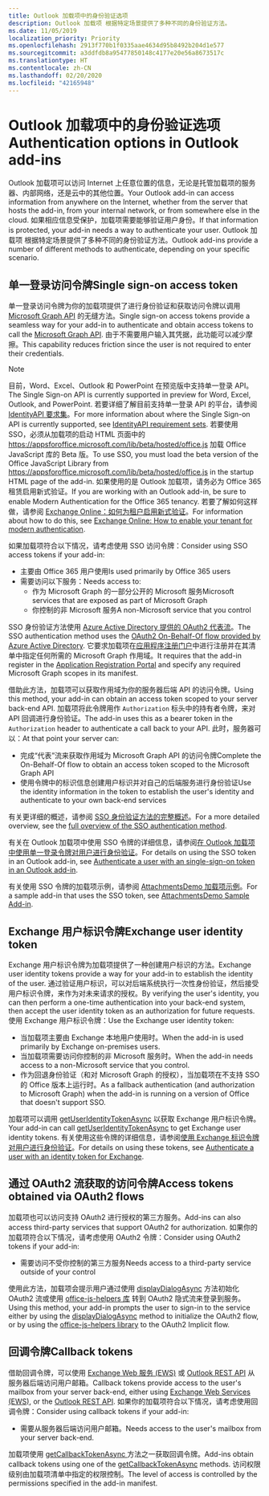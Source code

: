 ```yaml
---
title: Outlook 加载项中的身份验证选项
description: Outlook 加载项 根据特定场景提供了多种不同的身份验证方法。
ms.date: 11/05/2019
localization_priority: Priority
ms.openlocfilehash: 2913f770b1f0335aae4634d95b8492b204d1e577
ms.sourcegitcommit: a3ddfdb8a95477850148c4177e20e56a8673517c
ms.translationtype: HT
ms.contentlocale: zh-CN
ms.lasthandoff: 02/20/2020
ms.locfileid: "42165948"
---
```

# <a name="authentication-options-in-outlook-add-ins"></a><span data-ttu-id="a6739-103">Outlook 加载项中的身份验证选项</span><span class="sxs-lookup"><span data-stu-id="a6739-103">Authentication options in Outlook add-ins</span></span>

<span data-ttu-id="a6739-104">Outlook 加载项可以访问 Internet 上任意位置的信息，无论是托管加载项的服务器、内部网络，还是云中的其他位置。</span><span class="sxs-lookup"><span data-stu-id="a6739-104">Your Outlook add-in can access information from anywhere on the Internet, whether from the server that hosts the add-in, from your internal network, or from somewhere else in the cloud.</span></span> <span data-ttu-id="a6739-105">如果相应信息受保护，加载项需要能够验证用户身份。</span><span class="sxs-lookup"><span data-stu-id="a6739-105">If that information is protected, your add-in needs a way to authenticate your user.</span></span> <span data-ttu-id="a6739-106">Outlook 加载项 根据特定场景提供了多种不同的身份验证方法。</span><span class="sxs-lookup"><span data-stu-id="a6739-106">Outlook add-ins provide a number of different methods to authenticate, depending on your specific scenario.</span></span>

## <a name="single-sign-on-access-token"></a><span data-ttu-id="a6739-107">单一登录访问令牌</span><span class="sxs-lookup"><span data-stu-id="a6739-107">Single sign-on access token</span></span>

<span data-ttu-id="a6739-108">单一登录访问令牌为你的加载项提供了进行身份验证和获取访问令牌以调用 [Microsoft Graph API](/graph/overview) 的无缝方法。</span><span class="sxs-lookup"><span data-stu-id="a6739-108">Single sign-on access tokens provide a seamless way for your add-in to authenticate and obtain access tokens to call the [Microsoft Graph API](/graph/overview).</span></span> <span data-ttu-id="a6739-109">由于不需要用户输入其凭据，此功能可以减少摩擦。</span><span class="sxs-lookup"><span data-stu-id="a6739-109">This capability reduces friction since the user is not required to enter their credentials.</span></span>

> [!NOTE]
> <span data-ttu-id="a6739-110">目前，Word、Excel、Outlook 和 PowerPoint 在预览版中支持单一登录 API。</span><span class="sxs-lookup"><span data-stu-id="a6739-110">The Single Sign-on API is currently supported in preview for Word, Excel, Outlook, and PowerPoint.</span></span> <span data-ttu-id="a6739-111">若要详细了解目前支持单一登录 API 的平台，请参阅 [IdentityAPI 要求集](../reference/requirement-sets/identity-api-requirement-sets.md)。</span><span class="sxs-lookup"><span data-stu-id="a6739-111">For more information about where the Single Sign-on API is currently supported, see [IdentityAPI requirement sets](../reference/requirement-sets/identity-api-requirement-sets.md).</span></span>
> <span data-ttu-id="a6739-112">若要使用 SSO，必须从加载项的启动 HTML 页面中的 https://appsforoffice.microsoft.com/lib/beta/hosted/office.js 加载 Office JavaScript 库的 Beta 版。</span><span class="sxs-lookup"><span data-stu-id="a6739-112">To use SSO, you must load the beta version of the Office JavaScript Library from https://appsforoffice.microsoft.com/lib/beta/hosted/office.js in the startup HTML page of the add-in.</span></span>
> <span data-ttu-id="a6739-113">如果使用的是 Outlook 加载项，请务必为 Office 365 租赁启用新式验证。</span><span class="sxs-lookup"><span data-stu-id="a6739-113">If you are working with an Outlook add-in, be sure to enable Modern Authentication for the Office 365 tenancy.</span></span> <span data-ttu-id="a6739-114">若要了解如何这样做，请参阅 [Exchange Online：如何为租户启用新式验证](https://social.technet.microsoft.com/wiki/contents/articles/32711.exchange-online-how-to-enable-your-tenant-for-modern-authentication.aspx)。</span><span class="sxs-lookup"><span data-stu-id="a6739-114">For information about how to do this, see [Exchange Online: How to enable your tenant for modern authentication](https://social.technet.microsoft.com/wiki/contents/articles/32711.exchange-online-how-to-enable-your-tenant-for-modern-authentication.aspx).</span></span>

<span data-ttu-id="a6739-115">如果加载项符合以下情况，请考虑使用 SSO 访问令牌：</span><span class="sxs-lookup"><span data-stu-id="a6739-115">Consider using SSO access tokens if your add-in:</span></span>

- <span data-ttu-id="a6739-116">主要由 Office 365 用户使用</span><span class="sxs-lookup"><span data-stu-id="a6739-116">Is used primarily by Office 365 users</span></span>
- <span data-ttu-id="a6739-117">需要访问以下服务：</span><span class="sxs-lookup"><span data-stu-id="a6739-117">Needs access to:</span></span>
    - <span data-ttu-id="a6739-118">作为 Microsoft Graph 的一部分公开的 Microsoft 服务</span><span class="sxs-lookup"><span data-stu-id="a6739-118">Microsoft services that are exposed as part of Microsoft Graph</span></span>
    - <span data-ttu-id="a6739-119">你控制的非 Microsoft 服务</span><span class="sxs-lookup"><span data-stu-id="a6739-119">A non-Microsoft service that you control</span></span>

<span data-ttu-id="a6739-120">SSO 身份验证方法使用 [Azure Active Directory 提供的 OAuth2 代表流](/azure/active-directory/develop/active-directory-v2-protocols-oauth-on-behalf-of)。</span><span class="sxs-lookup"><span data-stu-id="a6739-120">The SSO authentication method uses the [OAuth2 On-Behalf-Of flow provided by Azure Active Directory](/azure/active-directory/develop/active-directory-v2-protocols-oauth-on-behalf-of).</span></span> <span data-ttu-id="a6739-121">它要求加载项在[应用程序注册门户](https://apps.dev.microsoft.com/)中进行注册并在其清单中指定任何所需的 Microsoft Graph 作用域。</span><span class="sxs-lookup"><span data-stu-id="a6739-121">It requires that the add-in register in the [Application Registration Portal](https://apps.dev.microsoft.com/) and specify any required Microsoft Graph scopes in its manifest.</span></span>

<span data-ttu-id="a6739-122">借助此方法，加载项可以获取作用域为你的服务器后端 API 的访问令牌。</span><span class="sxs-lookup"><span data-stu-id="a6739-122">Using this method, your add-in can obtain an access token scoped to your server back-end API.</span></span> <span data-ttu-id="a6739-123">加载项将此令牌用作 `Authorization` 标头中的持有者令牌，来对 API 回调进行身份验证。</span><span class="sxs-lookup"><span data-stu-id="a6739-123">The add-in uses this as a bearer token in the `Authorization` header to authenticate a call back to your API.</span></span> <span data-ttu-id="a6739-124">此时，服务器可以：</span><span class="sxs-lookup"><span data-stu-id="a6739-124">At that point your server can:</span></span>

- <span data-ttu-id="a6739-125">完成“代表”流来获取作用域为 Microsoft Graph API 的访问令牌</span><span class="sxs-lookup"><span data-stu-id="a6739-125">Complete the On-Behalf-Of flow to obtain an access token scoped to the Microsoft Graph API</span></span>
- <span data-ttu-id="a6739-126">使用令牌中的标识信息创建用户标识并对自己的后端服务进行身份验证</span><span class="sxs-lookup"><span data-stu-id="a6739-126">Use the identity information in the token to establish the user's identity and authenticate to your own back-end services</span></span>

<span data-ttu-id="a6739-127">有关更详细的概述，请参阅 [SSO 身份验证方法的完整概述](../develop/sso-in-office-add-ins.md)。</span><span class="sxs-lookup"><span data-stu-id="a6739-127">For a more detailed overview, see the [full overview of the SSO authentication method](../develop/sso-in-office-add-ins.md).</span></span>

<span data-ttu-id="a6739-128">有关在 Outlook 加载项中使用 SSO 令牌的详细信息，请参阅[在 Outlook 加载项中使用单一登录令牌对用户进行身份验证](authenticate-a-user-with-an-sso-token.md)。</span><span class="sxs-lookup"><span data-stu-id="a6739-128">For details on using the SSO token in an Outlook add-in, see [Authenticate a user with an single-sign-on token in an Outlook add-in](authenticate-a-user-with-an-sso-token.md).</span></span>

<span data-ttu-id="a6739-129">有关使用 SSO 令牌的加载项示例，请参阅 [AttachmentsDemo 加载项示例](https://github.com/OfficeDev/outlook-add-in-attachments-demo)。</span><span class="sxs-lookup"><span data-stu-id="a6739-129">For a sample add-in that uses the SSO token, see [AttachmentsDemo Sample Add-in](https://github.com/OfficeDev/outlook-add-in-attachments-demo).</span></span>

## <a name="exchange-user-identity-token"></a><span data-ttu-id="a6739-130">Exchange 用户标识令牌</span><span class="sxs-lookup"><span data-stu-id="a6739-130">Exchange user identity token</span></span>

<span data-ttu-id="a6739-131">Exchange 用户标识令牌为加载项提供了一种创建用户标识的方法。</span><span class="sxs-lookup"><span data-stu-id="a6739-131">Exchange user identity tokens provide a way for your add-in to establish the identity of the user.</span></span> <span data-ttu-id="a6739-132">通过验证用户标识，可以对后端系统执行一次性身份验证，然后接受用户标识令牌，来作为对未来请求的授权。</span><span class="sxs-lookup"><span data-stu-id="a6739-132">By verifying the user's identity, you can then perform a one-time authentication into your back-end system, then accept the user identity token as an authorization for future requests.</span></span> <span data-ttu-id="a6739-133">使用 Exchange 用户标识令牌：</span><span class="sxs-lookup"><span data-stu-id="a6739-133">Use the Exchange user identity token:</span></span>

- <span data-ttu-id="a6739-134">当加载项主要由 Exchange 本地用户使用时。</span><span class="sxs-lookup"><span data-stu-id="a6739-134">When the add-in is used primarily by Exchange on-premises users.</span></span>
- <span data-ttu-id="a6739-135">当加载项需要访问你控制的非 Microsoft 服务时。</span><span class="sxs-lookup"><span data-stu-id="a6739-135">When the add-in needs access to a non-Microsoft service that you control.</span></span>
- <span data-ttu-id="a6739-136">作为回退身份验证（和对 Microsoft Graph 的授权），当加载项在不支持 SSO 的 Office 版本上运行时。</span><span class="sxs-lookup"><span data-stu-id="a6739-136">As a fallback authentication (and authorization to Microsoft Graph) when the add-in is running on a version of Office that doesn't support SSO.</span></span>

<span data-ttu-id="a6739-137">加载项可以调用 [getUserIdentityTokenAsync](/javascript/api/outlook/office.mailbox#getuseridentitytokenasync-callback--usercontext-) 以获取 Exchange 用户标识令牌。</span><span class="sxs-lookup"><span data-stu-id="a6739-137">Your add-in can call [getUserIdentityTokenAsync](/javascript/api/outlook/office.mailbox#getuseridentitytokenasync-callback--usercontext-) to get Exchange user identity tokens.</span></span> <span data-ttu-id="a6739-138">有关使用这些令牌的详细信息，请参阅[使用 Exchange 标识令牌对用户进行身份验证](authenticate-a-user-with-an-identity-token.md)。</span><span class="sxs-lookup"><span data-stu-id="a6739-138">For details on using these tokens, see [Authenticate a user with an identity token for Exchange](authenticate-a-user-with-an-identity-token.md).</span></span>

## <a name="access-tokens-obtained-via-oauth2-flows"></a><span data-ttu-id="a6739-139">通过 OAuth2 流获取的访问令牌</span><span class="sxs-lookup"><span data-stu-id="a6739-139">Access tokens obtained via OAuth2 flows</span></span>

<span data-ttu-id="a6739-140">加载项也可以访问支持 OAuth2 进行授权的第三方服务。</span><span class="sxs-lookup"><span data-stu-id="a6739-140">Add-ins can also access third-party services that support OAuth2 for authorization.</span></span> <span data-ttu-id="a6739-141">如果你的加载项符合以下情况，请考虑使用 OAuth2 令牌：</span><span class="sxs-lookup"><span data-stu-id="a6739-141">Consider using OAuth2 tokens if your add-in:</span></span>

- <span data-ttu-id="a6739-142">需要访问不受你控制的第三方服务</span><span class="sxs-lookup"><span data-stu-id="a6739-142">Needs access to a third-party service outside of your control</span></span>

<span data-ttu-id="a6739-143">使用此方法，加载项会提示用户通过使用 [displayDialogAsync](/javascript/api/office/office.ui#displaydialogasync-startaddress--options--callback-) 方法初始化 OAuth2 流或使用 [office-js-helpers 库](https://github.com/OfficeDev/office-js-helpers) 转到 OAuth2 隐式流来登录到服务。</span><span class="sxs-lookup"><span data-stu-id="a6739-143">Using this method, your add-in prompts the user to sign-in to the service either by using the [displayDialogAsync](/javascript/api/office/office.ui#displaydialogasync-startaddress--options--callback-) method to initialize the OAuth2 flow, or by using the [office-js-helpers library](https://github.com/OfficeDev/office-js-helpers) to the OAuth2 Implicit flow.</span></span>

## <a name="callback-tokens"></a><span data-ttu-id="a6739-144">回调令牌</span><span class="sxs-lookup"><span data-stu-id="a6739-144">Callback tokens</span></span>

<span data-ttu-id="a6739-145">借助回调令牌，可以使用 [Exchange Web 服务 (EWS)](/exchange/client-developer/exchange-web-services/explore-the-ews-managed-api-ews-and-web-services-in-exchange) 或 [Outlook REST API](/previous-versions/office/office-365-api/api/version-2.0/use-outlook-rest-api) 从服务器后端访问用户邮箱。</span><span class="sxs-lookup"><span data-stu-id="a6739-145">Callback tokens provide access to the user's mailbox from your server back-end, either using [Exchange Web Services (EWS)](/exchange/client-developer/exchange-web-services/explore-the-ews-managed-api-ews-and-web-services-in-exchange), or the [Outlook REST API](/previous-versions/office/office-365-api/api/version-2.0/use-outlook-rest-api).</span></span> <span data-ttu-id="a6739-146">如果你的加载项符合以下情况，请考虑使用回调令牌：</span><span class="sxs-lookup"><span data-stu-id="a6739-146">Consider using callback tokens if your add-in:</span></span>

- <span data-ttu-id="a6739-147">需要从服务器后端访问用户邮箱。</span><span class="sxs-lookup"><span data-stu-id="a6739-147">Needs access to the user's mailbox from your server back-end.</span></span>

<span data-ttu-id="a6739-148">加载项使用 [getCallbackTokenAsync ](../reference/objectmodel/preview-requirement-set/office.context.mailbox.md#methods)方法之一获取回调令牌。</span><span class="sxs-lookup"><span data-stu-id="a6739-148">Add-ins obtain callback tokens using one of the [getCallbackTokenAsync](../reference/objectmodel/preview-requirement-set/office.context.mailbox.md#methods) methods.</span></span> <span data-ttu-id="a6739-149">访问权限级别由加载项清单中指定的权限控制。</span><span class="sxs-lookup"><span data-stu-id="a6739-149">The level of access is controlled by the permissions specified in the add-in manifest.</span></span>
